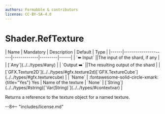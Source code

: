 ```yaml
---
authors: Formabble & contributors
license: CC-BY-SA-4.0
---
```



# Shader.RefTexture

<div class="sh-parameters" markdown="1">
| Name | Mandatory | Description | Default | Type |
|------|---------------------|-------------|---------|------|
| `⬅️ Input` ||The input of the shard, if any | | [`Any`](../../types/#any) |
| `Output ➡️` ||The resulting output of the shard | | [`GFX.Texture2D`](../../types/#gfx.texture2d)[`GFX.TextureCube`](../../types/#gfx.texturecube) |
| `Name` | :fontawesome-solid-circle-xmark:{title="Yes"} Yes  | Name of the texture | `None` | [`String`](../../types/#string)[`Var(String)`](../../types/#contextvar) |

</div>

Returns a reference to the texture object for a named texture.

--8<-- "includes/license.md"

